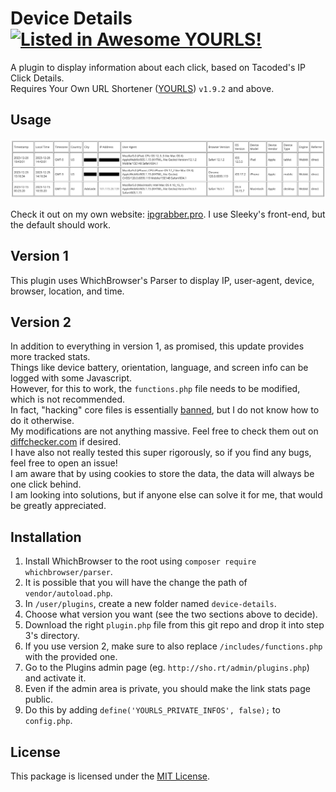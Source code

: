 # Device Details [![Listed in Awesome YOURLS!](https://img.shields.io/badge/Awesome-YOURLS-C5A3BE)](https://github.com/YOURLS/awesome-yourls/)

A plugin to display information about each click, based on Tacoded's IP Click Details. <br>
Requires Your Own URL Shortener ([YOURLS](https://yourls.org)) `v1.9.2` and above.

## Usage

![screenshot](screenshot.png)

Check it out on my own website: [ipgrabber.pro](https://ipgrabber.pro). I use Sleeky's front-end, but the default should work.

## Version 1
This plugin uses WhichBrowser's Parser to display IP, user-agent, device, browser, location, and time.

## Version 2
In addition to everything in version 1, as promised, this update provides more tracked stats.  <br>
Things like device battery, orientation, language, and screen info can be logged with some Javascript.  <br>
However, for this to work, the `functions.php` file needs to be modified, which is not recommended.  <br>
In fact, "hacking" core files is essentially [banned](https://yourls.org/docs/development/dont-hack-core), but I do not know how to do it otherwise. <br>
My modifications are not anything massive. Feel free to check them out on [diffchecker.com](https://www.diffchecker.com/UvnSxpDU/) if desired. <br>
I have also not really tested this super rigorously, so if you find any bugs, feel free to open an issue! <br>
I am aware that by using cookies to store the data, the data will always be one click behind. <br>
I am looking into solutions, but if anyone else can solve it for me, that would be greatly appreciated.

## Installation
1. Install WhichBrowser to the root using `composer require whichbrowser/parser`.
2. It is possible that you will have the change the path of `vendor/autoload.php`.
3. In `/user/plugins`, create a new folder named `device-details`.
4. Choose what version you want (see the two sections above to decide).
5. Download the right `plugin.php` file from this git repo and drop it into step 3's directory.
6. If you use version 2, make sure to also replace `/includes/functions.php` with the provided one.
7. Go to the Plugins admin page (eg. `http://sho.rt/admin/plugins.php`) and activate it.
8. Even if the admin area is private, you should make the link stats page public.
9. Do this by adding `define('YOURLS_PRIVATE_INFOS', false);` to `config.php`.

## License
This package is licensed under the [MIT License](LICENSE.txt).
